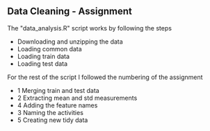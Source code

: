 ## Data Cleaning - Assignment

The "data_analysis.R" script works by following the steps

* Downloading and unzipping the data
* Loading common data
* Loading train data
* Loading test data

For the rest of the script I followed the numbering of the assignment

* 1 Merging train and test data
* 2 Extracting mean and std measurements
* 4 Adding the feature names
* 3 Naming the activities
* 5 Creating new tidy data
